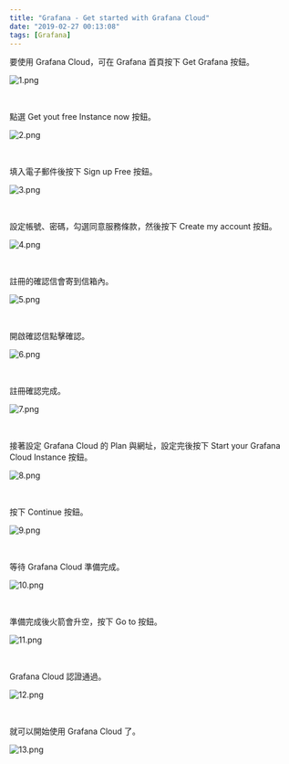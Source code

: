 ```yaml
---
title: "Grafana - Get started with Grafana Cloud"
date: "2019-02-27 00:13:08"
tags: [Grafana]
---
```



要使用 Grafana Cloud，可在 Grafana 首頁按下 Get Grafana 按鈕。  

<!-- More -->

![1.png](1.png)

<br/>


點選 Get yout free Instance now 按鈕。  

![2.png](2.png)

<br/>


填入電子郵件後按下 Sign up Free 按鈕。  

![3.png](3.png)

<br/>


設定帳號、密碼，勾選同意服務條款，然後按下 Create my account 按鈕。  

![4.png](4.png)

<br/>


註冊的確認信會寄到信箱內。  

![5.png](5.png)

<br/>


開啟確認信點擊確認。  

![6.png](6.png)

<br/>


註冊確認完成。  

![7.png](7.png)

<br/>


接著設定 Grafana Cloud 的 Plan 與網址，設定完後按下 Start your Grafana Cloud Instance 按鈕。  

![8.png](8.png)

<br/>


按下 Continue 按鈕。  

![9.png](9.png)

<br/>


等待 Grafana Cloud 準備完成。  

![10.png](10.png)

<br/>


準備完成後火箭會升空，按下 Go to 按鈕。  

![11.png](11.png)

<br/>


Grafana Cloud 認證通過。  

![12.png](12.png)

<br/>


就可以開始使用 Grafana Cloud 了。  

![13.png](13.png)

<br/>
